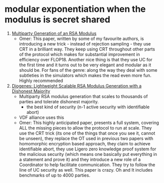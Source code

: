 # modular exponentiation when the modulus is secret shared

1. [Multiparty Generation of an RSA Modulus](https://eprint.iacr.org/2020/370.pdf)
    +  Omer: This paper, written by some of my favourite authors, is introducing a new trick - instead of rejection sampling - they use CRT in a brilliant way. They keep using CRT throughout other parts of the protocol which makes for substantial improvement in efficiency over FLOP18. Another nice thing is that they use UC for the first time and it turns out to be very elegant and modular as it should be. For fans of the genre: along the way they deal with some subtleties in the simulators which makes the read even more fun. Highly recommended
2. [Diogenes: Lightweight Scalable RSA Modulus Generation with a Dishonest Majority](https://eprint.iacr.org/2020/374.pdf)
    + Multiparty RSA modulus generation that scales to thousands of parties and tolerate dishonest majority.
        * the best kind of security (n-1 active security with identifiable abort)
    + VDF alliance uses this
    + Omer: This highly anticipated paper, presents a full system, covering ALL the missing pieces to allow the protocol to run at scale. They use the CRT trick (its one of the things that once you see it, cannot be unseen), they replace the OT used in previous two papers with homomorphic encryption based approach, they claim to achieve identifiable abort, they use Ligero zero knowledge proof system for the malicious security (which means one basically put everything in a statement and prove it) and they introduce a new role of a Coordinator to help facilitate communication. They try to follow the line of UC security as well. This paper is crazy. Oh and It includes benchmarks of up to 4000 parties.